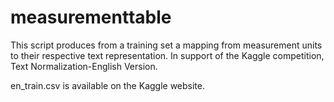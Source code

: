 # measurementtable
This script produces from a training set a mapping from measurement units to their respective text representation. 
In support of the Kaggle competition, Text Normalization-English Version.

en_train.csv is available on the Kaggle website.
